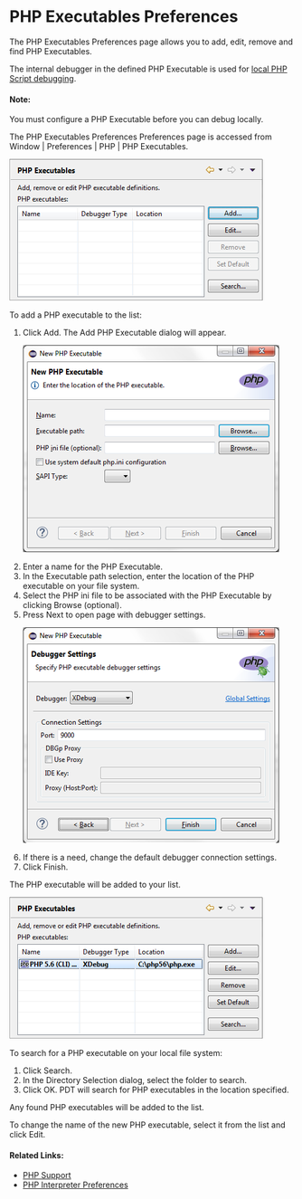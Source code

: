 # PHP Executables Preferences

<!--context:php_executables--><!--context:php_executables_preferences-->

The PHP Executables Preferences page allows you to add, edit, remove and find PHP Executables.

The internal debugger in the defined PHP Executable is used for [local PHP Script debugging](../../024-tasks/152-debugging/024-locally_debugging_a_php_script.md).

<!--note-start-->

#### Note:

You must configure a PHP Executable before you can debug locally.

<!--note-end-->

The PHP Executables Preferences Preferences page is accessed from Window | Preferences | PHP | PHP Executables.

![php_executables.png](images/php_executables.png "php_executables.png")

<!--ref-start-->

To add a PHP executable to the list:

 1. Click Add.  The Add PHP Executable dialog will appear.<p>![php_executable_add_pdt.png](images/php_executable_add_pdt.png "php_executable_add_pdt.png")</p>
 2. Enter a name for the PHP Executable.
 3. In the Executable path selection, enter the location of the PHP executable on your file system.
 4. Select the PHP ini file to be associated with the PHP Executable by clicking Browse (optional).
 5. Press Next to open page with debugger settings.<p>![php_executable_add_debug_pdt.png](images/php_executable_add_debug_pdt.png "php_executable_add_debug_pdt.png")</p>
 6. If there is a need, change the default debugger connection settings.
 7. Click Finish.

The PHP executable will be added to your list.

![php_executables_added.png](images/php_executables_added.png "php_executables_added.png")

<!--ref-end-->

<!--ref-start-->

To search for a PHP executable on your local file system:

 1. Click Search.
 2. In the Directory Selection dialog, select the folder to search.
 3. Click OK. PDT will search for PHP executables in the location specified.

Any found PHP executables will be added to the list.

To change the name of the new PHP executable, select it from the list and click Edit.

<!--ref-end-->

<!--toc-->

<!--links-start-->

#### Related Links:

 * [PHP Support](../../../016-concepts/008-php_support.md)
 * [PHP Interpreter Preferences](../064-php_interpreter.md)

<!--links-end-->
